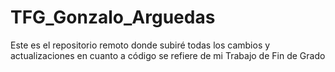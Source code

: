 # TFG_Gonzalo_Arguedas

Este es el repositorio remoto donde subiré todas los cambios y actualizaciones en cuanto a código se refiere de mi Trabajo de Fin de Grado
